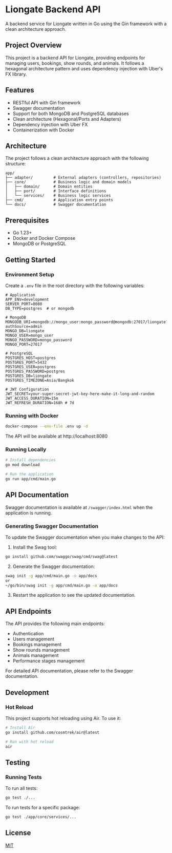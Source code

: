 # Liongate Backend API

A backend service for Liongate written in Go using the Gin framework with a clean architecture approach.

## Project Overview

This project is a backend API for Liongate, providing endpoints for managing users, bookings, show rounds, and animals. It follows a hexagonal architecture pattern and uses dependency injection with Uber's FX library.

## Features

- RESTful API with Gin framework
- Swagger documentation
- Support for both MongoDB and PostgreSQL databases
- Clean architecture (Hexagonal/Ports and Adapters)
- Dependency injection with Uber FX
- Containerization with Docker

## Architecture

The project follows a clean architecture approach with the following structure:

```
app/
├── adapter/         # External adapters (controllers, repositories)
├── core/            # Business logic and domain models
│   ├── domain/      # Domain entities
│   ├── port/        # Interface definitions
│   └── services/    # Business logic services
├── cmd/             # Application entry points
└── docs/            # Swagger documentation
```

## Prerequisites

- Go 1.23+
- Docker and Docker Compose
- MongoDB or PostgreSQL

## Getting Started

### Environment Setup

Create a `.env` file in the root directory with the following variables:

```
# Application
APP_ENV=development
SERVER_PORT=8080
DB_TYPE=postgres  # or mongodb

# MongoDB
MONGODB_URI=mongodb://mongo_user:mongo_password@mongodb:27017/liongate?authSource=admin
MONGO_DB=liongate
MONGO_USER=mongo_user
MONGO_PASSWORD=mongo_password
MONGO_PORT=27017

# PostgreSQL
POSTGRES_HOST=postgres
POSTGRES_PORT=5432
POSTGRES_USER=postgres
POSTGRES_PASSWORD=postgres
POSTGRES_DB=liongate
POSTGRES_TIMEZONE=Asia/Bangkok

# JWT Configuration
JWT_SECRET=your-super-secret-jwt-key-here-make-it-long-and-random
JWT_ACCESS_DURATION=15m
JWT_REFRESH_DURATION=168h # 7d
```

### Running with Docker

```bash
docker-compose --env-file .env up -d
```

The API will be available at http://localhost:8080

### Running Locally

```bash
# Install dependencies
go mod download

# Run the application
go run app/cmd/main.go
```

## API Documentation

Swagger documentation is available at `/swagger/index.html` when the application is running.

### Generating Swagger Documentation

To update the Swagger documentation when you make changes to the API:

1. Install the Swag tool:
```bash
go install github.com/swaggo/swag/cmd/swag@latest
```

2. Generate the Swagger documentation:
```bash
swag init -g app/cmd/main.go -o app/docs
or
~/go/bin/swag init -g app/cmd/main.go -o app/docs
```


3. Restart the application to see the updated documentation.

## API Endpoints

The API provides the following main endpoints:

- Authentication
- Users management
- Bookings management
- Show rounds management
- Animals management
- Performance stages management

For detailed API documentation, please refer to the Swagger documentation.

## Development

### Hot Reload

This project supports hot reloading using Air. To use it:

```bash
# Install Air
go install github.com/cosmtrek/air@latest

# Run with hot reload
air
```

## Testing

### Running Tests

To run all tests:

```bash
go test ./...
```

To run tests for a specific package:

```bash
go test ./app/core/services/...
```

## License

[MIT](LICENSE)
